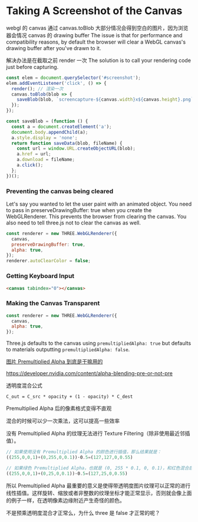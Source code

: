 # Taking A Screenshot of the Canvas

webgl 的 canvas 通过 canvas.toBlob 大部分情况会得到空白的图片，因为浏览器会情况 canvas 的 drawing buffer
The issue is that for performance and compatibility reasons, by default the browser will clear a WebGL canvas's drawing buffer after you've drawn to it.

解决办法是在截取之前 render 一次
The solution is to call your rendering code just before capturing.

```js
const elem = document.querySelector('#screenshot');
elem.addEventListener('click', () => {
  render(); // 渲染一次
  canvas.toBlob(blob => {
    saveBlob(blob, `screencapture-${canvas.width}x${canvas.height}.png`);
  });
});

const saveBlob = (function () {
  const a = document.createElement('a');
  document.body.appendChild(a);
  a.style.display = 'none';
  return function saveData(blob, fileName) {
    const url = window.URL.createObjectURL(blob);
    a.href = url;
    a.download = fileName;
    a.click();
  };
})();
```

### Preventing the canvas being cleared

Let's say you wanted to let the user paint with an animated object. You need to pass in preserveDrawingBuffer: true when you create the WebGLRenderer. This prevents the browser from clearing the canvas. You also need to tell three.js not to clear the canvas as well.

```js
const renderer = new THREE.WebGLRenderer({
  canvas,
  preserveDrawingBuffer: true,
  alpha: true,
});
renderer.autoClearColor = false;
```

### Getting Keyboard Input

```html
<canvas tabindex="0"></canvas>
```

### Making the Canvas Transparent

```js
const renderer = new THREE.WebGLRenderer({
  canvas,
  alpha: true,
});
```

Three.js defaults to the canvas using `premultipliedAlpha: true` but defaults to materials outputting `premultipliedAlpha: false`.

[图片 Premultiplied Alpha 到底是干嘛用的](https://segmentfault.com/a/1190000002990030)

https://developer.nvidia.com/content/alpha-blending-pre-or-not-pre

透明度混合公式

```
C_out = C_src * opacity + (1 - opacity) * C_dest
```

Premultiplied Alpha 后的像素格式变得不直观

混合的时候可以少一次乘法，这可以提高一些效率

没有 Premultiplied Alpha 的纹理无法进行 Texture Filtering（除非使用最近邻插值）。

```js
// 如果使用没有 Premultiplied Alpha 的颜色进行插值，那么结果就是：
((255,0,0,1)+(0,255,0,0.1))⋅0.5=(127,127,0,0.55)

// 如果绿色 Premultiplied Alpha，也就是 (0, 255 * 0.1, 0, 0.1)，和红色混合后：
((255,0,0,1)+(0,25,0,0.1))⋅0.5=(127,25,0,0.55)
```

所以 Premultiplied Alpha 最重要的意义是使得带透明度图片纹理可以正常的进行线性插值。这样旋转、缩放或者非整数的纹理坐标才能正常显示，否则就会像上面的例子一样，在透明像素边缘附近产生奇怪的颜色。

不是预乘透明度混合才正常么，为什么 three 是 false 才正常的呢？
